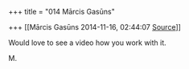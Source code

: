 +++
title = "014 Mārcis Gasūns"

+++
[[Mārcis Gasūns	2014-11-16, 02:44:07 [Source](https://groups.google.com/g/samskrita/c/v7SN0oK06Vs)]]



Would love to see a video how you work with it.

  

M.

